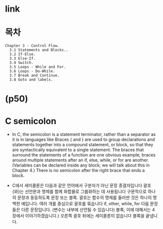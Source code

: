 # link

# 목차

```
Chapter 3 - Control Flow.
  3.1 Statements and Blocks..
  3.2 If-Else.
  3.3 Else-If.
  3.4 Switch.
  3.5 Loops - While and For.
  3.6 Loops - Do-While.
  3.7 Break and Continue.
  3.8 Goto and labels.
```

# (p50)

# C semicolon
- In C, the semicolon is a statement terminator, rather than a separator as it is in languages like
Braces { and } are used to group declarations and statements together into a compound
statement, or block, so that they are syntactically equivalent to a single statement. The braces
that surround the statements of a function are one obvious example; braces around multiple
statements after an if, else, while, or for are another. (Variables can be declared inside any
block; we will talk about this in Chapter 4.) There is no semicolon after the right brace that
ends a block.

- C에서 세미콜론은 다음과 같은 언어에서 구분자가 아닌 문장 종결자입니다
괄호 {와}는 선언문과 명제를 함께 화합물로 그룹화하는 데 사용됩니다
구문적으로 하나의 문장과 동등하도록 문장 또는 블록. 괄호는
함수의 명제를 둘러싼 것은 하나의 명백한 예입니다. 여러 개를 중심으로 괄호를 묶습니다
if, other, while, for 다음 문장들은 다른 문장입니다. (변수는 내부에 선언될 수 있습니다)
블록; 이에 대해서는 4장에서 이야기하겠습니다.) 오른쪽 괄호 뒤에는 세미콜론이 없습니다
블록을 끝냅니다.
